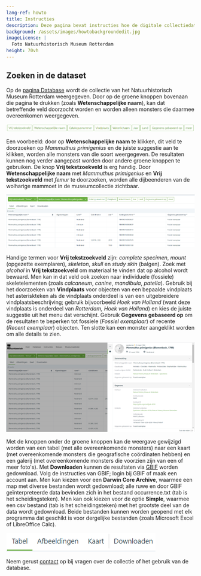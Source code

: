 ```yaml
---
lang-ref: howto
title: Instructies
description: Deze pagina bevat instructies hoe de digitale collectiedatabase van het [Natuurhistorisch Museum Rotterdam](https://www.hetnatuurhistorisch.nl/) doorzocht kan worden.
background: /assets/images/howtobackgroundedit.jpg
imageLicense: |
  Foto Natuurhistorisch Museum Rotterdam
height: 70vh
---
```


## Zoeken in de dataset
Op de [pagina Database](https://hp-nhm-rotterdam.gbif-staging.org/nl/data.html) wordt de collectie van het Natuurhistorisch Museum Rotterdam weergegeven. Door op de groene knoppen bovenaan die pagina te drukken (zoals **Wetenschappelijke naam**), kan dat betreffende veld doorzocht worden en worden alleen monsters die daarmee overeenkomen weergegeven.

<img src="/assets/images/greenboxes5NL.jpg">

Een voorbeeld: door op **Wetenschappelijke naam** te klikken, dit veld te doorzoeken op _Mammuthus primigenius_ en de juiste suggestie aan te klikken, worden alle monsters van die soort weergegeven. De resultaten kunnen nog verder aangepast worden door andere groene knoppen te gebruiken. De knop **Vrij tekstzoekveld** is erg handig. Door **Wetenschappelijke naam** met _Mammuthus primigenius_ en **Vrij tekstzoekveld** met _femur_ te doorzoeken, worden alle dijbeenderen van de wolharige mammoet in de museumcollectie zichtbaar.

<img src="/assets/images/examplequery5NL.jpg">

Handige termen voor **Vrij tekstzoekveld** zijn: _complete specimen_, _mount_ (opgezette exemplaren), _skeleton_, _skull_ en _study skin_ (balgen). Zoek met _alcohol_ in **Vrij tekstzoekveld** om materiaal te vinden dat op alcohol wordt bewaard. Men kan in dat veld ook zoeken naar individuele (fossiele) skeletelementen (zoals _calcaneum_, _canine_, _mandibula_, _patella_). Gebruik bij het doorzoeken van **Vindplaats** voor objecten van een bepaalde vindplaats het asteriskteken als de vindplaats onderdeel is van een uitgebreidere vindplaatsbeschrijving; gebruik bijvoorbeeld _*Hoek van Holland*_ (want deze vindplaats is onderdeel van _Rotterdam, Hoek van Holland_) en kies de juiste suggestie uit het menu dat verschijnt. Gebruik **Gegevens gebaseerd op** om de resultaten te beperken tot fossiele (_Fossiel exemplaar_) of recente (_Recent exemplaar_) objecten. Ten slotte kan een monster aangeklikt worden om alle details te zien.

<img src="/assets/images/detail5NL.jpg">

Met de knoppen onder de groene knoppen kan de weergave gewijzigd worden van een tabel (met alle overeenkomende monsters) naar een kaart (met overeenkomende monsters die geografische coördinaten hebben) en een galerij (met overeenkomende monsters die voorzien zijn van een of meer foto's). Met **Downloaden** kunnen de resultaten via [GBIF](https://www.gbif.org/) worden gedownload. Volg de instructies van GBIF; login bij GBIF of maak een account aan. Men kan kiezen voor een **Darwin Core Archive**, waarmee een map met diverse bestanden wordt gedownload; alle ruwe en door GBIF geïnterpreteerde data bevinden zich in het bestand occurrence.txt (tab is het scheidingsteken). Men kan ook kiezen voor de optie **Simple**, waarmee een csv bestand (tab is het scheidingsteken) met het grootste deel van de data wordt gedownload. Beide bestanden kunnen worden geopend met elk programma dat geschikt is voor dergelijke bestanden (zoals Microsoft Excel of LibreOffice Calc).

<img src="/assets/images/tablemapgallery5NL.jpg">

Neem gerust [contact](https://www.hetnatuurhistorisch.nl/contact/) op bij vragen over de collectie of het gebruik van de database.
